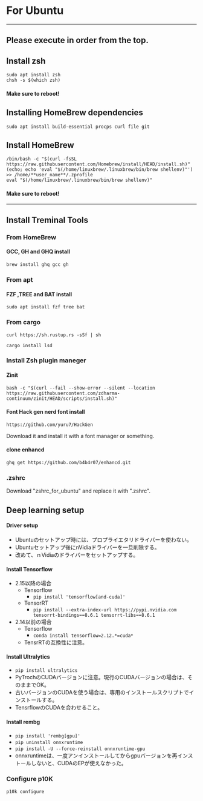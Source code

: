 # For Ubuntu
---
Please execute in order from the top.  
---
## Install zsh
```
sudo apt install zsh
chsh -s $(which zsh)  
```
#### Make sure to reboot!

## Installing HomeBrew dependencies  
```
sudo apt install build-essential procps curl file git
```
  
## Install HomeBrew
```
/bin/bash -c "$(curl -fsSL https://raw.githubusercontent.com/Homebrew/install/HEAD/install.sh)"  
(echo; echo 'eval "$(/home/linuxbrew/.linuxbrew/bin/brew shellenv)"') >> /home/**user_name**/.zprofile
eval "$(/home/linuxbrew/.linuxbrew/bin/brew shellenv)"
```
#### Make sure to reboot!
---
## Install Treminal Tools
### From HomeBrew
#### GCC, GH  and GHQ install  
```
brew install ghq gcc gh
```
### From apt
#### FZF ,TREE and BAT install  
```
sudo apt install fzf tree bat
```
### From cargo
```
curl https://sh.rustup.rs -sSf | sh

```
```
cargo install lsd

```
### Install Zsh plugin maneger
#### Zinit 
```
bash -c "$(curl --fail --show-error --silent --location https://raw.githubusercontent.com/zdharma-continuum/zinit/HEAD/scripts/install.sh)"  
```
#### Font Hack gen nerd font install  
```
https://github.com/yuru7/HackGen  
```
Download it and install it with a font manager or something.  

#### clone enhancd  
```
ghq get https://github.com/b4b4r07/enhancd.git
```
### .zshrc
Download "zshrc_for_ubuntu" and replace it with ".zshrc".

## Deep learning setup
#### Driver setup
- Ubuntuのセットアップ時には、プロプライエタリドライバーを使わない。
- Ubuntuセットアップ後にnVidiaドライバーを一旦削除する。
- 改めて、ｎVidiaのドライバーをセットアップする。
#### Install Tensorflow
- 2.15以降の場合
  - Tensorflow
    - ```pip install 'tensorflow[and-cuda]'```
  - TensorRT
    - ```pip install --extra-index-url https://pypi.nvidia.com tensorrt-bindings==8.6.1 tensorrt-libs==8.6.1```
- 2.14以前の場合
  - Tensorflow
    - ```conda install tensorflow=2.12.*=cuda*```
  - TensrRTの互換性に注意。
  
#### Install Ultralytics
  - ```pip install ultralytics```
  - PyTrochのCUDAバージョンに注意。現行のCUDAバージョンの場合は、そのままでOK。
  - 古いバージョンのCUDAを使う場合は、専用のインストールスクリプトでインストールする。
  - TensrflowのCUDAを合わせること。
  
#### Install rembg
  - ```pip install 'rembg[gpu]'```
  - ```pip uninstall onnxruntime```
  - ```pip install -U --force-reinstall onnxruntime-gpu```
  - onnxruntimeは、一度アンインストールしてからgpuバージョンを再インストールしないと、CUDAのEPが使えなかった。

### Configure p10K
```
p10k configure
```
